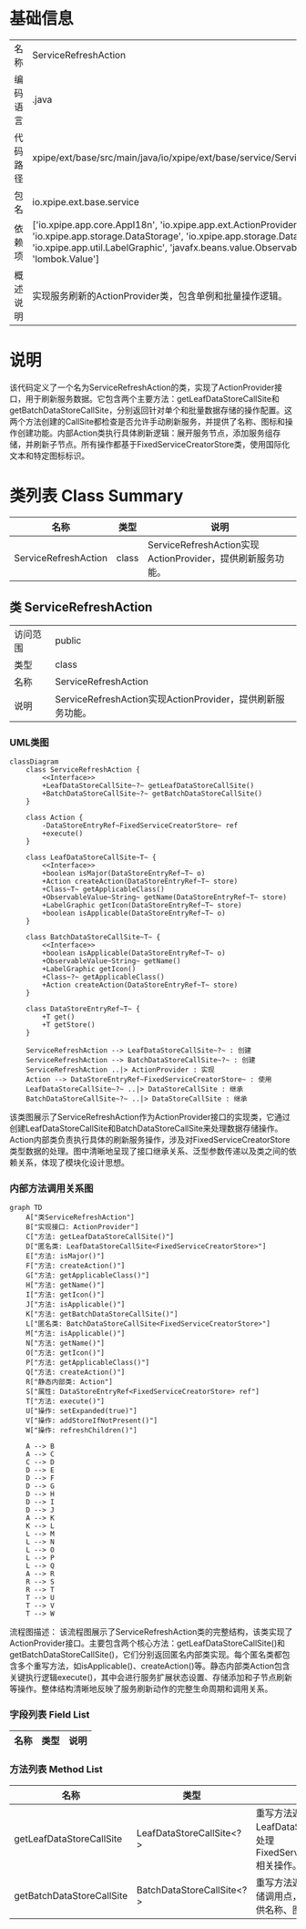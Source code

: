 # 基础信息

|      |      |
|------|------|
| 名称 | ServiceRefreshAction |
| 编码语言 | .java |
| 代码路径 | xpipe/ext/base/src/main/java/io/xpipe/ext/base/service/ServiceRefreshAction.java |
| 包名 | io.xpipe.ext.base.service |
| 依赖项 | ['io.xpipe.app.core.AppI18n', 'io.xpipe.app.ext.ActionProvider', 'io.xpipe.app.storage.DataStorage', 'io.xpipe.app.storage.DataStoreEntryRef', 'io.xpipe.app.util.LabelGraphic', 'javafx.beans.value.ObservableValue', 'lombok.Value'] |
| 概述说明 | 实现服务刷新的ActionProvider类，包含单例和批量操作逻辑。 |

# 说明

该代码定义了一个名为ServiceRefreshAction的类，实现了ActionProvider接口，用于刷新服务数据。它包含两个主要方法：getLeafDataStoreCallSite和getBatchDataStoreCallSite，分别返回针对单个和批量数据存储的操作配置。这两个方法创建的CallSite都检查是否允许手动刷新服务，并提供了名称、图标和操作创建功能。内部Action类执行具体刷新逻辑：展开服务节点，添加服务组存储，并刷新子节点。所有操作都基于FixedServiceCreatorStore类，使用国际化文本和特定图标标识。

# 类列表 Class Summary

| 名称   | 类型  | 说明 |
|-------|------|-------------|
| ServiceRefreshAction | class | ServiceRefreshAction实现ActionProvider，提供刷新服务功能。 |



## 类 ServiceRefreshAction

|      |      |
|------|------|
| 访问范围 | public |
| 类型 | class |
| 名称 | ServiceRefreshAction |
| 说明 | ServiceRefreshAction实现ActionProvider，提供刷新服务功能。 |


### UML类图

```mermaid
classDiagram
    class ServiceRefreshAction {
        <<Interface>>
        +LeafDataStoreCallSite~?~ getLeafDataStoreCallSite()
        +BatchDataStoreCallSite~?~ getBatchDataStoreCallSite()
    }

    class Action {
        -DataStoreEntryRef~FixedServiceCreatorStore~ ref
        +execute()
    }

    class LeafDataStoreCallSite~T~ {
        <<Interface>>
        +boolean isMajor(DataStoreEntryRef~T~ o)
        +Action createAction(DataStoreEntryRef~T~ store)
        +Class~T~ getApplicableClass()
        +ObservableValue~String~ getName(DataStoreEntryRef~T~ store)
        +LabelGraphic getIcon(DataStoreEntryRef~T~ store)
        +boolean isApplicable(DataStoreEntryRef~T~ o)
    }

    class BatchDataStoreCallSite~T~ {
        <<Interface>>
        +boolean isApplicable(DataStoreEntryRef~T~ o)
        +ObservableValue~String~ getName()
        +LabelGraphic getIcon()
        +Class~?~ getApplicableClass()
        +Action createAction(DataStoreEntryRef~T~ store)
    }

    class DataStoreEntryRef~T~ {
        +T get()
        +T getStore()
    }

    ServiceRefreshAction --> LeafDataStoreCallSite~?~ : 创建
    ServiceRefreshAction --> BatchDataStoreCallSite~?~ : 创建
    ServiceRefreshAction ..|> ActionProvider : 实现
    Action --> DataStoreEntryRef~FixedServiceCreatorStore~ : 使用
    LeafDataStoreCallSite~?~ ..|> DataStoreCallSite : 继承
    BatchDataStoreCallSite~?~ ..|> DataStoreCallSite : 继承
```

该类图展示了ServiceRefreshAction作为ActionProvider接口的实现类，它通过创建LeafDataStoreCallSite和BatchDataStoreCallSite来处理数据存储操作。Action内部类负责执行具体的刷新服务操作，涉及对FixedServiceCreatorStore类型数据的处理。图中清晰地呈现了接口继承关系、泛型参数传递以及类之间的依赖关系，体现了模块化设计思想。


### 内部方法调用关系图

```mermaid
graph TD
    A["类ServiceRefreshAction"]
    B["实现接口: ActionProvider"]
    C["方法: getLeafDataStoreCallSite()"]
    D["匿名类: LeafDataStoreCallSite<FixedServiceCreatorStore>"]
    E["方法: isMajor()"]
    F["方法: createAction()"]
    G["方法: getApplicableClass()"]
    H["方法: getName()"]
    I["方法: getIcon()"]
    J["方法: isApplicable()"]
    K["方法: getBatchDataStoreCallSite()"]
    L["匿名类: BatchDataStoreCallSite<FixedServiceCreatorStore>"]
    M["方法: isApplicable()"]
    N["方法: getName()"]
    O["方法: getIcon()"]
    P["方法: getApplicableClass()"]
    Q["方法: createAction()"]
    R["静态内部类: Action"]
    S["属性: DataStoreEntryRef<FixedServiceCreatorStore> ref"]
    T["方法: execute()"]
    U["操作: setExpanded(true)"]
    V["操作: addStoreIfNotPresent()"]
    W["操作: refreshChildren()"]

    A --> B
    A --> C
    C --> D
    D --> E
    D --> F
    D --> G
    D --> H
    D --> I
    D --> J
    A --> K
    K --> L
    L --> M
    L --> N
    L --> O
    L --> P
    L --> Q
    A --> R
    R --> S
    R --> T
    T --> U
    T --> V
    T --> W
```

流程图描述：
该流程图展示了ServiceRefreshAction类的完整结构，该类实现了ActionProvider接口。主要包含两个核心方法：getLeafDataStoreCallSite()和getBatchDataStoreCallSite()，它们分别返回匿名内部类实现。每个匿名类都包含多个重写方法，如isApplicable()、createAction()等。静态内部类Action包含关键执行逻辑execute()，其中会进行服务扩展状态设置、存储添加和子节点刷新等操作。整体结构清晰地反映了服务刷新动作的完整生命周期和调用关系。

### 字段列表 Field List

| 名称  | 类型  | 说明 |
|-------|-------|------|

### 方法列表 Method List

| 名称  | 类型  | 说明 |
|-------|-------|------|
| getLeafDataStoreCallSite | LeafDataStoreCallSite<?> | 重写方法返回自定义LeafDataStoreCallSite，处理FixedServiceCreatorStore相关操作。 |
| getBatchDataStoreCallSite | BatchDataStoreCallSite<?> | 重写方法返回批处理数据存储调用点，检查适用性并提供名称、图标和操作。 |




